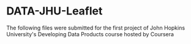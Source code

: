 # DATA-JHU-Leaflet
The following files were submitted for the first project of John Hopkins University's Developing Data Products course hosted by Coursera
